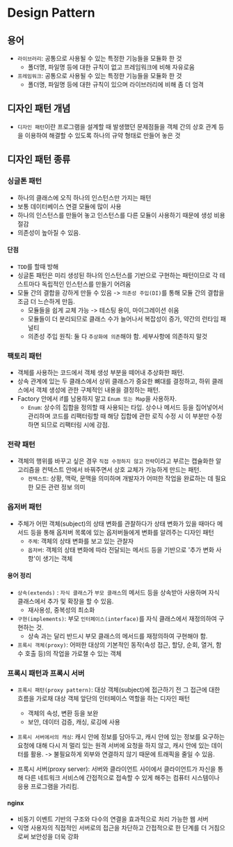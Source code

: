 # Design Pattern

## 용어

- `라이브러리`: 공통으로 사용될 수 있는 특정한 기능들을 모듈화 한 것
    - 폴더명, 파일명 등에 대한 규칙이 없고 프레임워크에 비해 자유로움
- `프레임워크`: 공통으로 사용될 수 있는 특정한 기능들을 모듈화 한 것
    - 폴더명, 파일명 등에 대한 규칙이 있으며 라이브러리에 비해 좀 더 엄격

## 디자인 패턴 개념

- `디자인 패턴`이란 프로그램을 설계할 때 발생했던 문제점들을 객체 간의 상호 관계 등을 이용하여 해결할 수 있도록
  하나의 규약 형태로 만들어 놓은 것

## 디자인 패턴 종류

### 싱글톤 패턴

- 하나의 클래스에 오직 하나의 인스턴스만 가지는 패턴
- 보통 데이터베이스 연결 모듈에 많이 사용
- 하나의 인스턴스를 만들어 놓고 인스턴스를 다른 모듈이 사용하기 때문에 생성 비용 절감
- 의존성이 높아질 수 있음.

#### 단점

- `TDD`를 할때 방해
- 싱글톤 패턴은 미리 생성된 하나의 인스턴스를 기반으로 구현하는 패턴이므로 각 테스트마다 독립적인 인스턴스를 만들기 어려움
- 모듈 간의 결합을 강하게 만들 수 있음 -> `의존성 주입(DI)`를 통해 모듈 간의 결합을 조금 더 느슨하게 만듬.
    - 모듈들을 쉽게 교체 가능 -> 테스팅 용이, 마이그레이션 쉬움
    - 모듈들이 더 분리되므로 클래스 수가 늘어나서 복잡성이 증가, 약간의 런타임 패널티
    - 의존성 주입 원칙: 둘 다 `추상화에 의존`해야 함. 세부사항에 의존하지 말것

### 팩토리 패턴

- 객체를 사용하는 코드에서 객체 생성 부분을 떼어내 추상화한 패턴.
- 상속 관계에 있는 두 클래스에서 상위 클래스가 중요한 뼈대를 결정하고, 하위 클래스에서 객체 생성에 관한 구체적인 내용을 결정하는 패턴.
- Factory 안에서 if를 남용하지 말고 `Enum 또는 Map`을 사용하자.
    - `Enum`: 상수의 집합을 정의할 때 사용되는 타입. 상수나 메서드 등을 집어넣어서 관리하며 코드를 리팩터링할 때 해당 집합에 관한
      로직 수정 시 이 부분만 수정하면 되므로 리팩터링 시에 강점.

### 전략 패턴

- 객체의 행위를 바꾸고 싶은 경우 `직접 수정하지 않고` `전략`이라고 부르는 캡슐화한 알고리즘을 컨텍스트 안에서 바꿔주면서 상호 교체가 가능하게 만드는 패턴.
    - `컨텍스트`: 상황, 맥락, 문맥을 의미하며 개발자가 어떠한 작업을 완료하는 데 필요한 모든 관련 정보 의미

### 옵저버 패턴

- 주체가 어떤 객체(subject)의 상태 변화를 관찰하다가 상태 변화가 있을 때마다 메서드 등을 통해 옵저버 목록에 있는 옵저버들에게 변화를 알려주는 디자인 패턴
    - `주체`: 객체의 상태 변화를 보고 있는 관찰자
    - `옵저버`: 객체의 상태 변화에 따라 전달되는 메서드 등을 기반으로 '추가 변화 사항'이 생기는 객체

#### 용어 정리

- `상속(extends)` : `자식 클래스`가 `부모 클래스`의 메서드 등을 상속받아 사용하며 자식 클래스에서 추가 및 확장을 할 수 있음.
    - 재사용성, 중복성의 최소화
- `구현(implements)`: 부모 `인터페이스(interface)`를 자식 클래스에서 재정의하여 구현하는 것.
    - 상속 과는 달리 반드시 부모 클래스의 메서드를 재정의하여 구현해야 함.
- `프록시 객체(proxy)`: 어떠한 대상의 기본적인 동작(속성 접근, 할당, 순회, 열거, 함수 호출 등)의 작업을 가로챌 수 있는 객체

### 프록시 패턴과 프록시 서버

- `프록시 패턴(proxy pattern)`: 대상 객체(subject)에 접근하기 전 그 접근에 대한 흐름을 가로채 대상 객체 앞단의 인터페이스 역할을 하는 디자인 패턴
    - 객체의 속성, 변환 등을 보완
    - 보안, 데이터 검증, 캐싱, 로깅에 사용
- `프록시 서버에서의 캐싱`: 캐시 안에 정보를 담아두고, 캐시 안에 있는 정보를 요구하는 요청에 대해 다시 저 멀리 있는 원격 서버에 요청을 하지 않고, 캐시 안에
  있는 데이터를 활용. -> 불필요하게 외부와 연결하지 않기 때문에 트래픽을 줄일 수 있음.

- 프록시 서버(proxy server): 서버와 클라이언트 사이에서 클라이언트가 자신을 통해 다른 네트워크 서비스에 간접적으로 접속할 수 있게 해주는
  컴퓨터 시스템이나 응용 프로그램을 가리킴.

#### nginx
- 비동기 이벤트 기반의 구조와 다수의 연결을 효과적으로 처리 가능한 웹 서버
- 익명 사용자의 직접적인 서버로의 접근을 차단하고 간접적으로 한 단계를 더 거침으로써 보안성을 더욱 강화
